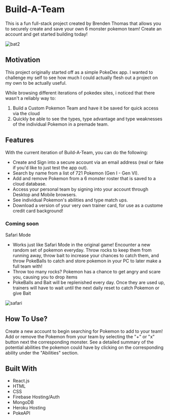 # Build-A-Team

This is a fun full-stack project created by Brenden Thomas that allows you to securely create and save your own 6 monster pokemon team! Create an account and get started building today!

![bat2](https://github.com/BasedBrenden/Build-a-Team2/assets/19752877/59b2b833-a805-41f3-9bfc-1653b94def33)

## Motivation

This project originally started off as a simple PokeDex app. I wanted to challenge my self to see how much I could actually flesh out a project on my own to be actually useful. 

While browsing different iterations of pokedex sites, i noticed that there wasn't a reliably way to:

1. Build a Custom Pokemon Team and have it be saved for quick access via the cloud
2. Quickly be able to see the types, type advantage and type weaknesses of the individual Pokemon in a premade team.

## Features

With the current iteration of Build-A-Team, you can do the following:

 - Create and Sign into a secure account via an email address (real or fake if you'd like to just test the app out).
 - Search by name from a list of 721 Pokemon (Gen I - Gen VI).
 - Add and remove Pokemon from a 6 monster roster that is saved to a cloud database.
 - Access your personal team by signing into your account through Desktop and Mobile browsers.
 - See individual Pokemon's abilities and type match ups.
 - Download a version of your very own trainer card, for use as a custome credit card background!
### Coming soon
 
Safari Mode
  - Works just like Safari Mode in the original game! Encounter a new random set of pokemon everyday. Throw rocks to keep them from running away, throw bait to increase your chances to catch them, and throw PokeBalls to catch and store pokemon in your PC to later make a full team with!
  - Throw too many rocks? Pokemon has a chance to get angry and scare you, causing you to drop items
  - PokeBalls and Bait will be replenished every day. Once they are used up, trainers will have to wait until the next daily reset to catch Pokemon or give Bait


![safari](https://user-images.githubusercontent.com/19752877/215659493-280f7d8f-9c70-45c5-9bad-58e7cd317514.gif)



## How To Use?

Create a new account to begin searching for Pokemon to add to your team! Add or remove the Pokemon from your team by selecting the "+" or "x" button next the corresponding monster. See a detailed summary of the potential abilities the pokemon could have by clicking on the corresponding ability under the "Abilities" section.

## Built With
  - React.js
  - HTML
  - CSS
  - Firebase Hosting/Auth
  - MongoDB
  - Heroku Hosting
  - PokeAPI
